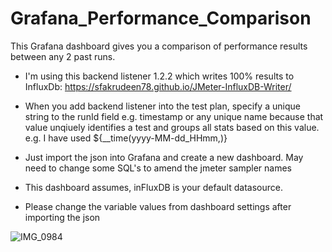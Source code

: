 # Grafana_Performance_Comparison

This Grafana dashboard gives you a comparison of performance results between any 2 past runs.

- I'm using this backend listener 1.2.2 which writes 100% results to InfluxDb: https://sfakrudeen78.github.io/JMeter-InfluxDB-Writer/

- When you add backend listener into the test plan, specify a unique string to the runId field e.g. timestamp or any unique name because that value unqiuely identifies a test and groups all stats based on this value. e.g. I have used ${__time(yyyy-MM-dd_HHmm,)}

- Just import the json into Grafana and create a new dashboard. May need to change some SQL's to amend the jmeter sampler names

- This dashboard assumes, inFluxDB is your default datasource.

- Please change the variable values from dashboard settings after importing the json

![IMG_0984](https://user-images.githubusercontent.com/19985725/174286984-1d114fff-da36-4040-9cd4-3a54b6a16196.jpeg)


